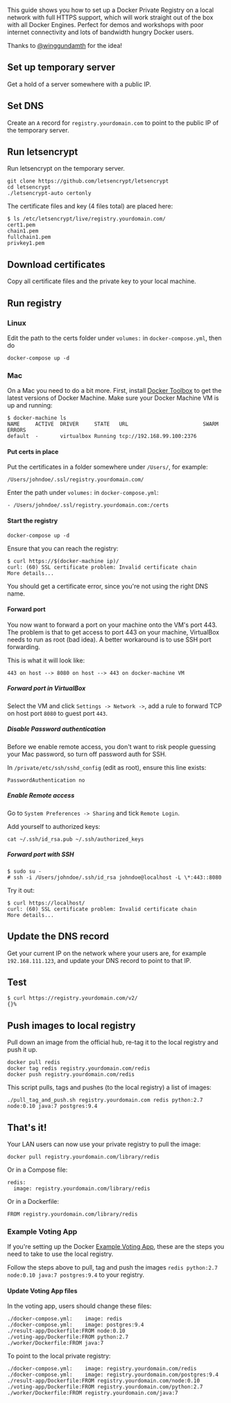 This guide shows you how to set up a Docker Private Registry on a local network with full HTTPS support, which will work straight out of the box with all Docker Engines. Perfect for demos and workshops with poor internet connectivity and lots of bandwidth hungry Docker users.

Thanks to [@winggundamth](https://twitter.com/winggundamth) for the idea!

## Set up temporary server

Get a hold of a server somewhere with a public IP.

## Set DNS

Create an ``A`` record for ``registry.yourdomain.com`` to point to the public IP of the temporary server.

## Run letsencrypt

Run letsencrypt on the temporary server.

    git clone https://github.com/letsencrypt/letsencrypt
    cd letsencrypt
    ./letsencrypt-auto certonly

The certificate files and key (4 files total) are placed here:

    $ ls /etc/letsencrypt/live/registry.yourdomain.com/
    cert1.pem
    chain1.pem
    fullchain1.pem
    privkey1.pem

## Download certificates

Copy all certificate files and the private key to your local machine.

## Run registry

### Linux

Edit the path to the certs folder under ``volumes:`` in ``docker-compose.yml``, then do

    docker-compose up -d

### Mac

On a Mac you need to do a bit more. First, install [Docker Toolbox](https://www.docker.com/products/docker-toolbox) to get the latest versions of Docker Machine. Make sure your Docker Machine VM is up and running:

    $ docker-machine ls
    NAME     ACTIVE  DRIVER     STATE   URL                        SWARM  ERRORS
    default  -       virtualbox Running tcp://192.168.99.100:2376       

#### Put certs in place

Put the certificates in a folder somewhere under ``/Users/``, for example:

    /Users/johndoe/.ssl/registry.yourdomain.com/

Enter the path under ``volumes:`` in ``docker-compose.yml``:

    - /Users/johndoe/.ssl/registry.yourdomain.com:/certs

#### Start the registry

    docker-compose up -d

Ensure that you can reach the registry:

    $ curl https://$(docker-machine ip)/
    curl: (60) SSL certificate problem: Invalid certificate chain
    More details...

You should get a certificate error, since you're not using the right DNS name.

#### Forward port

You now want to forward a port on your machine onto the VM's port 443. The problem is that to get access to port 443 on your machine, VirtualBox needs to run as root (bad idea). A better workaround is to use SSH port forwarding.

This is what it will look like:

    443 on host --> 8080 on host --> 443 on docker-machine VM

##### Forward port in VirtualBox

Select the VM and click ``Settings -> Network ->``, add a rule to forward TCP on host port ``8080`` to guest port ``443``.

##### Disable Password authentication

Before we enable remote access, you don't want to risk people guessing your Mac password, so turn off password auth for SSH.

In ``/private/etc/ssh/sshd_config`` (edit as root), ensure this line exists:

    PasswordAuthentication no

##### Enable Remote access

Go to ``System Preferences -> Sharing`` and tick ``Remote Login``.

Add yourself to authorized keys:

    cat ~/.ssh/id_rsa.pub ~/.ssh/authorized_keys

##### Forward port with SSH

    $ sudo su -
    # ssh -i /Users/johndoe/.ssh/id_rsa johndoe@localhost -L \*:443::8080

Try it out:

    $ curl https://localhost/
    curl: (60) SSL certificate problem: Invalid certificate chain
    More details...

## Update the DNS record

Get your current IP on the network where your users are, for example ``192.168.111.123``, and update your DNS record to point to that IP.

## Test

    $ curl https://registry.yourdomain.com/v2/
    {}%

## Push images to local registry

Pull down an image from the official hub, re-tag it to the local registry and push it up.

    docker pull redis
    docker tag redis registry.yourdomain.com/redis
    docker push registry.yourdomain.com/redis

This script pulls, tags and pushes (to the local registry) a list of images:

    ./pull_tag_and_push.sh registry.yourdomain.com redis python:2.7 node:0.10 java:7 postgres:9.4

## That's it!

Your LAN users can now use your private registry to pull the image:

    docker pull registry.yourdomain.com/library/redis

Or in a Compose file:

    redis:
      image: registry.yourdomain.com/library/redis

Or in a Dockerfile:

    FROM registry.yourdomain.com/library/redis

### Example Voting App

If you're setting up the Docker [Example Voting App](https://github.com/docker/example-voting-app), these are the steps you need to take to use the local registry.

Follow the steps above to pull, tag and push the images ``redis python:2.7 node:0.10 java:7 postgres:9.4`` to your registry.

#### Update Voting App files

In the voting app, users should change these files:

    ./docker-compose.yml:    image: redis
    ./docker-compose.yml:    image: postgres:9.4
    ./result-app/Dockerfile:FROM node:0.10
    ./voting-app/Dockerfile:FROM python:2.7
    ./worker/Dockerfile:FROM java:7

To point to the local private registry:

    ./docker-compose.yml:    image: registry.yourdomain.com/redis
    ./docker-compose.yml:    image: registry.yourdomain.com/postgres:9.4
    ./result-app/Dockerfile:FROM registry.yourdomain.com/node:0.10
    ./voting-app/Dockerfile:FROM registry.yourdomain.com/python:2.7
    ./worker/Dockerfile:FROM registry.yourdomain.com/java:7
